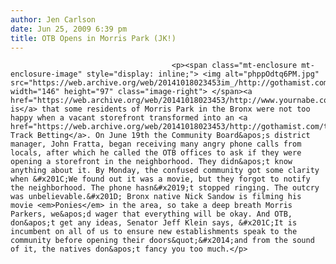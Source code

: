 ```yaml
---
author: Jen Carlson
date: Jun 25, 2009 6:39 pm
title: OTB Opens in Morris Park (JK!)
---
```


	
										<p><span class="mt-enclosure mt-enclosure-image" style="display: inline;"> <img alt="phppOdtq6PM.jpg" src="https://web.archive.org/web/20141018023453im_/http://gothamist.com/attachments/arts_jen/phppOdtq6PM.jpg" width="146" height="97" class="image-right"> </span><a href="https://web.archive.org/web/20141018023453/http://www.yournabe.com/articles/2009/06/24/bronx_times_reporter/news/doc4a42188ac0e31102731432.txt">Word is</a> that some residents of Morris Park in the Bronx were not too happy when a vacant storefront transformed into an <a href="https://web.archive.org/web/20141018023453/http://gothamist.com/tags/otb">Off-Track Betting</a>. On June 19th the Community Board&apos;s district manager, John Fratta, began receiving many angry phone calls from locals, after which he called the OTB offices to ask if they were opening a storefront in the neighborhood. They didn&apos;t know anything about it. By Monday, the confused community got some clarity when &#x201C;We found out it was a movie, but they forgot to notify the neighborhood. The phone hasn&#x2019;t stopped ringing. The outcry was unbelievable.&#x201D; Bronx native Nick Sandow is filming his movie <em>Ponies</em> in the area, so take a deep breath Morris Parkers, we&apos;d wager that everything will be okay. And OTB, don&apos;t get any ideas, Senator Jeff Klein says, &#x201C;It is incumbent on all of us to ensure new establishments speak to the community before opening their doors&quot;&#x2014;and from the sound of it, the natives don&apos;t fancy you too much.</p>					
										
									
				